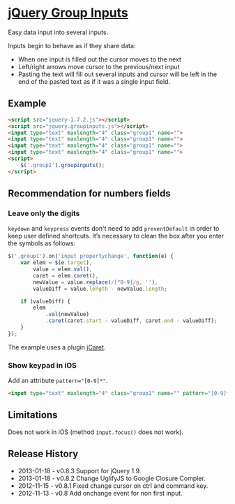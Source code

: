 [jQuery Group Inputs](http://lusever.github.com/groupinputs/)
=============================================================

Easy data input into several inputs.

Inputs begin to behave as if they share data:
- When one input is filled out the cursor moves to the next
- Left/right arrows move cursor to the previous/next input
- Pasting the text will fill out several inputs and cursor will be left in the end of the pasted text as if it was a single input field.

## Example

```html
<script src="jquery-1.7.2.js"></script>
<script src="jquery.groupinputs.js"></script>
<input type="text" maxlength="4" class="group1" name="">
<input type="text" maxlength="4" class="group1" name="">
<input type="text" maxlength="4" class="group1" name="">
<input type="text" maxlength="4" class="group1" name="">
<script>
    $('.group1').groupinputs();
</script>
```

## Recommendation for numbers fields

### Leave only the digits

`keydown` and `keypress` events don't need to add `preventDefault` in order to keep user defined shortcuts. It’s necessary to clean the box after you enter the symbols as follows:

```javascript
$('.group1').on('input propertychange', function(e) {
    var elem = $(e.target),
        value = elem.val(),
        caret = elem.caret(),
        newValue = value.replace(/[^0-9]/g, ''),
        valueDiff = value.length - newValue.length;

    if (valueDiff) {
        elem
            .val(newValue)
            .caret(caret.start - valueDiff, caret.end - valueDiff);
    }
});
```

The example uses a plugin [jCaret](http://www.jquery-plugin.buss.hk/my-plugins/jquery-caret-plugin).

### Show keypad in iOS

Add an attribute `pattern="[0-9]*"`.

```html
<input type="text" maxlength="4" class="group1" name="" pattern="[0-9]*">
```

## Limitations

Does not work in iOS (method `input.focus()` does not work).

## Release History

* 2013-01-18 - v0.8.3 Support for jQuery 1.9.
* 2013-01-18 - v0.8.2 Change UglifyJS to Google Closure Compler.
* 2012-11-15 - v0.8.1 Fixed change cursor on ctrl and command key.
* 2012-11-13 - v0.8 Add onchange event for non first input.
